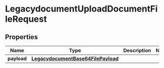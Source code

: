 
# LegacydocumentUploadDocumentFileRequest

## Properties
Name | Type | Description | Notes
------------ | ------------- | ------------- | -------------
**payload** | [**LegacydocumentBase64FilePayload**](LegacydocumentBase64FilePayload.md) |  | 



